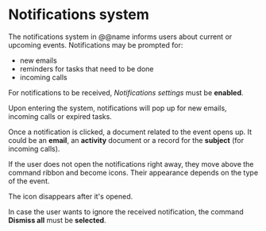 # Notifications system 

The notifications system in @@name informs users about current or upcoming events. Notifications may be prompted for:
- new emails
- reminders for tasks that need to be done
- incoming calls

For notifications to be received, *Notifications settings* must be **enabled**.

Upon entering the system, notifications will pop up for new emails, incoming calls or expired tasks.

Once a notification is clicked, a document related to the event opens up. It could be an **email**, an **activity** document or a record for the **subject** (for incoming calls).

If the user does not open the notifications right away, they move above the command ribbon and become icons. Their appearance depends on the type of the event. 

The icon disappears after it's opened.

In case the user wants to ignore the received notification, the command **Dismiss all** must be **selected**.


